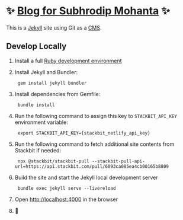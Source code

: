 # ✨ [Blog for Subhrodip Mohanta](https://blog.subho.xyz) ✨

This is a [Jekyll](https://jekyllrb.com) site using Git as a [CMS](https://en.wikipedia.org/wiki/Content_management_system).


## Develop Locally

1. Install a full [Ruby development environment](https://jekyllrb.com/docs/installation/)

2. Install Jekyll and Bundler:

        gem install jekyll bundler

3. Install dependencies from Gemfile:

        bundle install

4. Run the following command to assign this key to `STACKBIT_API_KEY` environment variable:

        export STACKBIT_API_KEY={stackbit_netlify_api_key}

5. Run the following command to fetch additional site contents from Stackbit if needed:

        npx @stackbit/stackbit-pull --stackbit-pull-api-url=https://api.stackbit.com/pull/6093ca085ea4cb00165b8809

6. Build the site and start the Jekyll local development server

        bundle exec jekyll serve --livereload

7. Open [http://localhost:4000](http://localhost:4000) in the browser

8. 🎉
